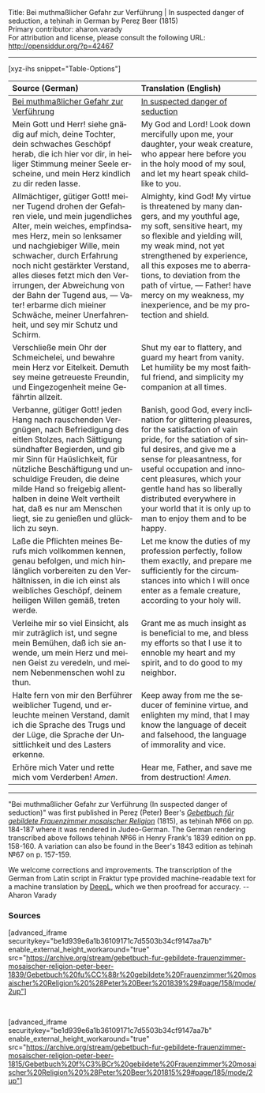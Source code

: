<html>
<head></head>
<body>
Title: Bei muthmaßlicher Gefahr zur Verführung | In suspected danger of seduction, a teḥinah in German by Pereẓ Beer (1815)<br />
Primary contributor: aharon.varady<br />
For attribution and license, please consult the following URL: <a href="http://opensiddur.org/?p=42467">http://opensiddur.org/?p=42467</a>
<p />
<hr />

[xyz-ihs snippet="Table-Options"]<table style="margin-left: auto; margin-right: auto;" class="draggable">
<thead><tr><th id="x" style="text-align: left;">Source (German)</th><th style="text-align: left;">Translation (English)</th></tr></thead>
<tbody>
<tr><td style="vertical-align:top;">
<div class="german" lang="de">
<u>Bei muthmaßlicher Gefahr zur Verführung</u>
</div></td>

<td style="vertical-align:top;">
<div class="english" lang="en">
<u>In suspected danger of seduction</u>
</div></td></tr>


<tr><td style="vertical-align:top;">
<div class="german" lang="de">
Mein Gott und Herr! siehe gnädig auf mich, deine Tochter, dein schwaches Geschöpf herab, die ich hier vor dir, in heiliger Stimmung meiner Seele erscheine, und mein Herz kindlich zu dir reden lasse. 
</div></td>

<td style="vertical-align:top;">
<div class="english" lang="en">
My God and Lord! Look down mercifully upon me, your daughter, your weak creature, who appear here before you in the holy mood of my soul, and let my heart speak childlike to you. 
</div></td></tr>


<tr><td style="vertical-align:top;">
<div class="german" lang="de">
Allmächtiger, gütiger Gott! meiner Tugend drohen der Gefahren viele, und mein jugendliches Alter, mein weiches, empfindsames Herz, mein so lenksamer und nachgiebiger Wille, mein schwacher, durch Erfahrung noch nicht gestärkter Verstand, alles dieses fetzt mich den Verirrungen, der Abweichung von der Bahn der Tugend aus, — Vater! erbarme dich mieiner Schwäche, meiner Unerfahrenheit, und sey mir Schutz und Schirm. 
</div></td>

<td style="vertical-align:top;">
<div class="english" lang="en">
Almighty, kind God! My virtue is threatened by many dangers, and my youthful age, my soft, sensitive heart, my so flexible and yielding will, my weak mind, not yet strengthened by experience, all this exposes me to aberrations, to deviation from the path of virtue, — Father! have mercy on my weakness, my inexperience, and be my protection and shield. 
</div></td></tr>


<tr><td style="vertical-align:top;">
<div class="german" lang="de">
Verschließe mein Ohr der Schmeichelei, und bewahre mein Herz vor Eitelkeit. Demuth sey meine getreueste Freundin, und Eingezogenheit meine Gefährtin allzeit. 
</div></td>

<td style="vertical-align:top;">
<div class="english" lang="en">
Shut my ear to flattery, and guard my heart from vanity. Let humility be my most faithful friend, and simplicity my companion at all times. 
</div></td></tr>


<tr><td style="vertical-align:top;">
<div class="german" lang="de">
Verbanne, gütiger Gott! jeden Hang nach rauschenden Vergnügen, nach Befriedigung des eitlen Stolzes, nach Sättigung sündhafter Begierden, und gib mir Sinn für Haüslichkeit, für nützliche Beschäftigung und unschuldige Freuden, die deine milde Hand so freigebig allenthalben in deine Welt vertheilt hat, daß es nur am Menschen liegt, sie zu genießen und glücklich zu seyn. 
</div></td>

<td style="vertical-align:top;">
<div class="english" lang="en">
Banish, good God, every inclination for glittering pleasures, for the satisfaction of vain pride, for the satiation of sinful desires, and give me a sense for pleasantness, for useful occupation and innocent pleasures, which your gentle hand has so liberally distributed everywhere in your world that it is only up to man to enjoy them and to be happy. 
</div></td></tr>


<tr><td style="vertical-align:top;">
<div class="german" lang="de">
Laße die Pflichten meines Berufs mich vollkommen kennen, genau befolgen, und mich hinlänglich vorbereiten zu den Verhältnissen, in die ich einst als weibliches Geschöpf, deinem heiligen Willen gemäß, treten werde. 
</div></td>

<td style="vertical-align:top;">
<div class="english" lang="en">
Let me know the duties of my profession perfectly, follow them exactly, and prepare me sufficiently for the circumstances into which I will once enter as a female creature, according to your holy will. 
</div></td></tr>


<tr><td style="vertical-align:top;">
<div class="german" lang="de">
Verleihe mir so viel Einsicht, als mir zuträglich ist, und segne mein Bemühen, daß ich sie anwende, um mein Herz und meinen Geist zu veredeln, und meinem Nebenmenschen wohl zu thun. 
</div></td>

<td style="vertical-align:top;">
<div class="english" lang="en">
Grant me as much insight as is beneficial to me, and bless my efforts so that I use it to ennoble my heart and my spirit, and to do good to my neighbor. 
</div></td></tr>


<tr><td style="vertical-align:top;">
<div class="german" lang="de">
Halte fern von mir den Berführer weiblicher Tugend, und erleuchte meinen Verstand, damit ich die Sprache des Trugs und der Lüge, die Sprache der Unsittlichkeit und des Lasters erkenne. 
</div></td>

<td style="vertical-align:top;">
<div class="english" lang="en">
Keep away from me the seducer of feminine virtue, and enlighten my mind, that I may know the language of deceit and falsehood, the language of immorality and vice. 
</div></td></tr>


<tr><td style="vertical-align:top;">
<div class="german" lang="de">
Erhöre mich Vater und rette mich vom Verderben! <em>Amen</em>.
</div></td>

<td style="vertical-align:top;">
<div class="english" lang="en">
Hear me, Father, and save me from destruction! <em>Amen</em>.
</div></td></tr>
</tbody></table>

<hr />

"Bei muthmaßlicher Gefahr zur Verführung (In suspected danger of seduction)" was first published in Pereẓ (Peter) Beer's <em><a href="/?p=41918">Gebetbuch für gebildete Frauenzimmer mosaischer Religion</a></em> (1815), as teḥinah №66 on pp. 184-187 where it was rendered in Judeo-German. The German rendering transcribed above follows teḥinah №66 in Henry Frank's 1839 edition on pp. 158-160. A variation can also be found in the Beer's 1843 edition as teḥinah №67 on p. 157-159.

We welcome corrections and improvements. The transcription of the German from Latin script in Fraktur type provided machine-readable text for a machine translation by <a href="https://www.deepl.com/en/translator">DeepL</a>, which we then proofread for accuracy. --Aharon Varady

<h3>Sources</h3>

[advanced_iframe securitykey="be1d939e6a1b36109171c7d5503b34cf9147aa7b" enable_external_height_workaround="true" src="https://archive.org/stream/gebetbuch-fur-gebildete-frauenzimmer-mosaischer-religion-peter-beer-1839/Gebetbuch%20fu%CC%88r%20gebildete%20Frauenzimmer%20mosaischer%20Religion%20%28Peter%20Beer%201839%29#page/158/mode/2up"]

&nbsp;

[advanced_iframe securitykey="be1d939e6a1b36109171c7d5503b34cf9147aa7b" enable_external_height_workaround="true" src="https://archive.org/stream/gebetbuch-fur-gebildete-frauenzimmer-mosaischer-religion-peter-beer-1815/Gebetbuch%20f%C3%BCr%20gebildete%20Frauenzimmer%20mosaischer%20Religion%20%28Peter%20Beer%201815%29#page/185/mode/2up"]

&nbsp;

</body>
</html>